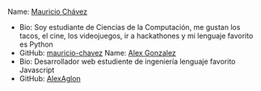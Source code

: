 Name: [Mauricio Chávez](https://github.com/mauricio-chavez)
- Bio: Soy estudiante de Ciencias de la Computación, me gustan los tacos, el cine, los videojuegos, ir a hackathones y mi lenguaje favorito es Python
- GitHub: [mauricio-chavez](https://github.com/mauricio-chavez)
 Name: [Alex Gonzalez](https://github.com/AlexAglon)
- Bio: Desarrollador web estudiente de ingeniería lenguaje favorito Javascript
- GitHub: [AlexAglon](https://github.com/AlexAglon)
